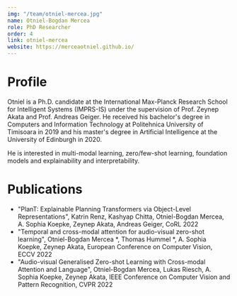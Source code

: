 ```yaml
---
img: "/team/otniel-mercea.jpg"
name: Otniel-Bogdan Mercea
role: PhD Researcher
order: 4
link: otniel-mercea
website: https://merceaotniel.github.io/
---
```


# Profile
Otniel is a Ph.D. candidate at the International Max-Planck Research School for Intelligent Systems (IMPRS-IS) under the supervision of Prof. Zeynep Akata and Prof. Andreas Geiger. He received his bachelor's degree in Computers and Information Technology at Politehnica University of Timisoara in 2019 and his master's degree in Artificial Intelligence at the University of Edinburgh in 2020.

He is interested in multi-modal learning, zero/few-shot learning, foundation models and explainability and interpretability.

# Publications

- "PlanT: Explainable Planning Transformers via Object-Level Representations", Katrin Renz, Kashyap Chitta, Otniel-Bogdan Mercea, A. Sophia Koepke, Zeynep Akata, Andreas Geiger, CoRL 2022
- "Temporal and cross-modal attention for audio-visual zero-shot learning", Otniel-Bogdan Mercea *, Thomas Hummel *, A. Sophia Koepke, Zeynep Akata, European Conference on Computer Vision, ECCV 2022
- "Audio-visual Generalised Zero-shot Learning with Cross-modal Attention and Language", Otniel-Bogdan Mercea, Lukas Riesch, A. Sophia Koepke, Zeynep Akata, IEEE Conference on Computer Vision and Pattern Recognition, CVPR 2022
